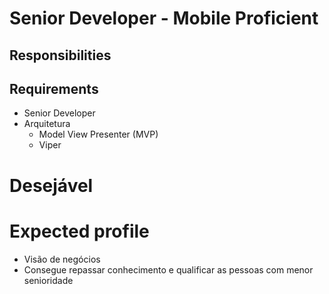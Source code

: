 # Senior Developer - Mobile Proficient

## Responsibilities

## Requirements

- Senior Developer
- Arquitetura
    - Model View Presenter (MVP)
    - Viper

# Desejável

# Expected profile
- Visão de negócios
- Consegue repassar conhecimento e qualificar as pessoas com menor senioridade
